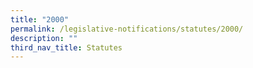 ```yaml
---
title: "2000"
permalink: /legislative-notifications/statutes/2000/
description: ""
third_nav_title: Statutes
---
```

